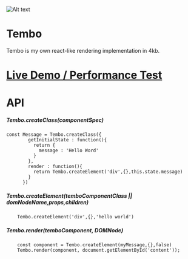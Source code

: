 ![Alt text](http://i.imgur.com/osPnYVh.png)
# Tembo

Tembo is my own react-like rendering implementation in 4kb.

# [Live Demo / Performance Test](https://s3-sa-east-1.amazonaws.com/tembojs/perf.html)

# API

##### Tembo.createClass(componentSpec)
```javscript
const Message = Tembo.createClass({
        getInitialState : function(){
          return {
            message : 'Hello Word'
          }
        },
        render : function(){
          return Tembo.createElement('div',{},this.state.message)
        }
      })
```
##### Tembo.createElement(temboComponentClass || domNodeName,props,children)
```javscript
    Tembo.createElement('div',{},'hello world')
```
##### Tembo.render(temboComponent, DOMNode)
```javscript
    const component = Tembo.createElement(myMessage,{},false)
    Tembo.render(component, document.getElementById('content'));
```